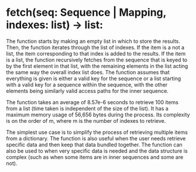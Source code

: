 # fetch(seq: Sequence | Mapping, indexes: list) -> list:

The function starts by making an empty list in which to store the results. Then, the function iterates through the list
of indexes. If the item is a not a list, the item corresponding to that index is added to the results. If the item is a
list, the function recursively fetches from the sequence that is keyed to by the first element in that list, with the
remaining elements in the list acting the same way the overall index list does. The function assumes that everything
is given is either a valid key for the sequence or a list starting with a valid key for a sequence within the sequence,
with the other elements being similarly valid access paths for the inner sequence.

The function takes an average of 8.57e-6 seconds to retrieve 100 items from a list (time taken is independent of the
size of the list). It has a maximum memory usage of 56,656 bytes during the process. Its complexity is on the order of
m, where m is the number of indexes to retrieve.

The simplest use case is to simplify the process of retrieving multiple items from a dictionary. The function is also
useful when the user needs retrieve specific data and then keep that data bundled together. The function can also be
used to when very specific data is needed and the data structure is complex (such as when some items are in inner
sequences and some are not).